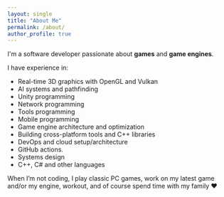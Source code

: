 ```yaml
---
layout: single
title: "About Me"
permalink: /about/
author_profile: true
---
```


I'm a software developer passionate about **games** and **game engines**.

I have experience in:
- Real-time 3D graphics with OpenGL and Vulkan
- AI systems and pathfinding
- Unity programming
- Network programming
- Tools programming
- Mobile programming
- Game engine architecture and optimization
- Building cross-platform tools and C++ libraries
- DevOps and cloud setup/architecture
- GitHub actions.
- Systems design
- C++, C# and other languages

When I’m not coding, I play classic PC games, work on my latest game and/or my engine, workout, and of course spend time with my family ♥️
